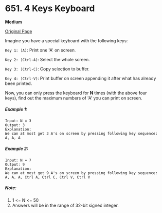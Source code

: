 # 651. 4 Keys Keyboard

**Medium**

[Original Page](https://leetcode.com/problems/4-keys-keyboard/)

Imagine you have a special keyboard with the following keys:

`Key 1: (A)`: Print one 'A' on screen.

`Key 2: (Ctrl-A)`: Select the whole screen.

`Key 3: (Ctrl-C)`: Copy selection to buffer.

`Key 4: (Ctrl-V)`: Print buffer on screen appending it after what has already been printed.

Now, you can only press the keyboard for __N__ times (with the above four keys), find out the maximum numbers of 'A' you can print on screen.

##### Example 1:
```
Input: N = 3
Output: 3
Explanation: 
We can at most get 3 A's on screen by pressing following key sequence:
A, A, A
```

##### Example 2: 
```
Input: N = 7
Output: 9
Explanation: 
We can at most get 9 A's on screen by pressing following key sequence:
A, A, A, Ctrl A, Ctrl C, Ctrl V, Ctrl V
```

##### Note:
1. 1 <= N <= 50
2. Answers will be in the range of 32-bit signed integer.
